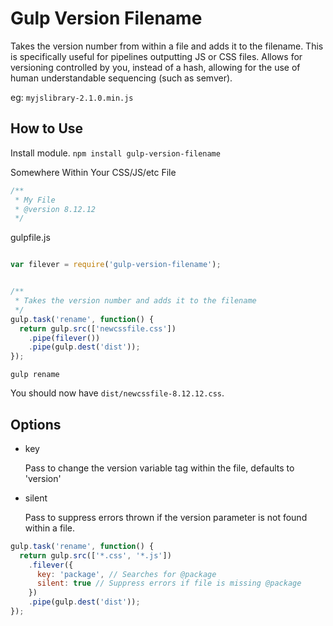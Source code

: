 Gulp Version Filename
=====================

Takes the version number from within a file and adds it to the filename. This
is specifically useful for pipelines outputting JS or CSS files. Allows for
versioning controlled by you, instead of a hash, allowing for the use of human
understandable sequencing (such as semver).

eg: `myjslibrary-2.1.0.min.js`


How to Use
----------

Install module.
`npm install gulp-version-filename`


Somewhere Within Your CSS/JS/etc File
```css
/**
 * My File
 * @version 8.12.12
 */
```

gulpfile.js

```javascript

var filever = require('gulp-version-filename');


/**
 * Takes the version number and adds it to the filename
 */
gulp.task('rename', function() {
  return gulp.src(['newcssfile.css'])
    .pipe(filever())
    .pipe(gulp.dest('dist'));
});

```

`gulp rename`

You should now have `dist/newcssfile-8.12.12.css`.

Options
-------

- key

    Pass to change the version variable tag within the file, defaults to 'version'

- silent

    Pass to suppress errors thrown if the version parameter is not found within
    a file.


```javascript
gulp.task('rename', function() {
  return gulp.src(['*.css', '*.js'])
    .filever({
      key: 'package', // Searches for @package
      silent: true // Suppress errors if file is missing @package
    })
    .pipe(gulp.dest('dist'));
});
```
